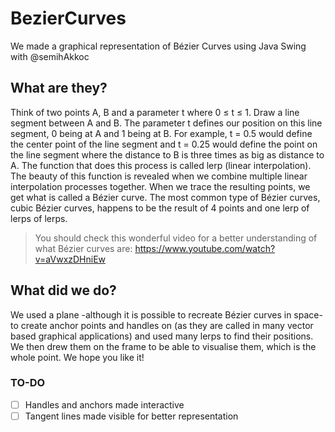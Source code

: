 # BezierCurves
We made a graphical representation of Bézier Curves using Java Swing with @semihAkkoc 
## What are they?
Think of two points A, B and a parameter t where 0 ≤ t ≤ 1. Draw a line segment between A and B. The parameter t defines our position on this line segment, 0 being at A and 1 being at B. For example, t = 0.5 would define the center point of the line segment and t = 0.25 would define the point on the line segment where the distance to B is three times as big as distance to A.
The function that does this process is called lerp (linear interpolation). The beauty of this function is revealed when we combine multiple linear interpolation processes together. When we trace the resulting points, we get what is called a Bézier curve. The most common type of Bézier curves, cubic Bézier curves, happens to be the result of 4 points and one lerp of lerps of lerps.
>You should check this wonderful video for a better understanding of what Bézier curves are: https://www.youtube.com/watch?v=aVwxzDHniEw
## What did we do?
We used a plane -although it is possible to recreate Bézier curves in space- to create anchor points and handles on (as they are called in many vector based graphical applications) and used many lerps to find their positions. We then drew them on the frame to be able to visualise them, which is the whole point.
We hope you like it!
### TO-DO
- [ ] Handles and anchors made interactive
- [ ] Tangent lines made visible for better representation
